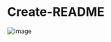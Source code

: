 # Create-README
![image](https://github.com/01cheese/Create-README/assets/115219323/ccdff024-3d99-4b11-b0b1-27a402825325)
